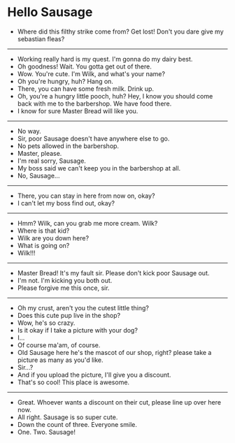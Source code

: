 # Hello Sausage

- Where did this filthy strike come from? Get lost! Don't you dare give my sebastian fleas?
* * *
- Working really hard is my quest. I'm gonna do my dairy best.
- Oh goodness! Wait. You gotta get out of there.
- Wow. You're cute. I'm Wilk, and what's your name?
- Oh you're hungry, huh? Hang on.
- There, you can have some fresh milk. Drink up.
- Oh, you're a hungry little pooch, huh? Hey, I know you should come back with me to the barbershop. We have food there.
- I know for sure Master Bread will like you.
* * *
- No way.
- Sir, poor Sausage doesn't have anywhere else to go.
- No pets allowed in the barbershop.
- Master, please.
- I'm real sorry, Sausage.
- My boss said we can't keep you in the barbershop at all.
- No, Sausage...
* * *
- There, you can stay in here from now on, okay?
- I can't let my boss find out, okay?
* * *
- Hmm? Wilk, can you grab me more cream. Wilk?
- Where is that kid?
- Wilk are you down here?
- What is going on?
- Wilk!!!
* * *
- Master Bread! It's my fault sir. Please don't kick poor Sausage out.
- I'm not. I'm kicking you both out.
- Please forgive me this once, sir.
* * *
- Oh my crust, aren't you the cutest little thing?
- Does this cute pup live in the shop?
- Wow, he's so crazy.
- Is it okay if I take a picture with your dog?
- I...
- Of course ma'am, of course.
- Old Sausage here he's the mascot of our shop, right?  please take a picture as many as you'd like.
- Sir...?
- And if you upload the picture, I'll give you a discount.
- That's so cool! This place is awesome.
* * *
- Great. Whoever wants a discount on their cut, please line up over here now.
- All right. Sausage is so super cute.
- Down the count of three. Everyone smile.
- One. Two. Sausage!
